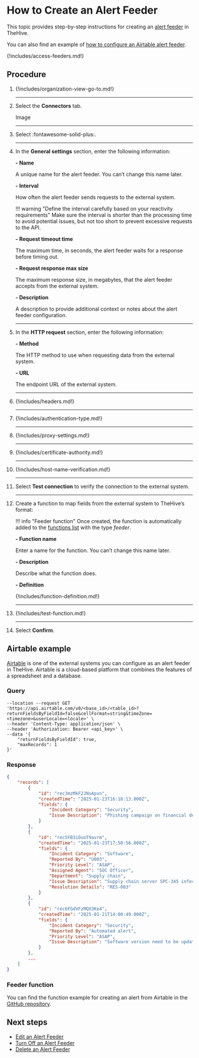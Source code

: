 # How to Create an Alert Feeder

<!-- md:version 5.5 --> <!-- md:license Platinum -->

This topic provides step-by-step instructions for creating an [alert feeder](about-feeders.md) in TheHive.

You can also find an example of [how to configure an Airtable alert feeder](#airtable-example).

{!includes/access-feeders.md!}

<h2>Procedure</h2>

1. {!includes/organization-view-go-to.md!}

    ---

2. Select the **Connectors** tab.

    Image

    ---

3. Select :fontawesome-solid-plus:.

    ---

4. In the **General settings** section, enter the following information:

    **- Name**

    A unique name for the alert feeder. You can’t change this name later.

    **- Interval**

    How often the alert feeder sends requests to the external system.

    !!! warning "Define the interval carefully based on your reactivity requirements"
        Make sure the interval is shorter than the processing time to avoid potential issues, but not too short to prevent excessive requests to the API.

    **- Request timeout time**

    The maximum time, in seconds, the alert feeder waits for a response before timing out.

    **- Request response max size**

    The maximum response size, in megabytes, that the alert feeder accepts from the external system.

    **- Description**

    A description to provide additional context or notes about the alert feeder configuration.

    ---

5. In the **HTTP request** section, enter the following information:

    **- Method**

    The HTTP method to use when requesting data from the external system.

    **- URL**

    The endpoint URL of the external system.

    ---

6. {!includes/headers.md!}

    ---

7. {!includes/authentication-type.md!}

    ---

8. {!includes/proxy-settings.md!}

    ---

9. {!includes/certificate-authority.md!}

    ---

10. {!includes/host-name-verification.md!}

    ---

11. Select **Test connection** to verify the connection to the external system.

    ---

12. Create a function to map fields from the external system to TheHive’s format:

    !!! info "Feeder function"
        Once created, the function is automatically added to the [functions list](../manage-functions/about-functions.md) with the type *feeder*. 

    **- Function name**

    Enter a name for the function. You can’t change this name later.

    **- Description**

    Describe what the function does.

    **- Definition**

    {!includes/function-definition.md!}

    ---

13. {!includes/test-function.md!}

    ---

14. Select **Confirm**.

## Airtable example

[Airtable](https://www.airtable.com/) is one of the external systems you can configure as an alert feeder in TheHive. Airtable is a cloud-based platform that combines the features of a spreadsheet and a database.

### Query

``` curl 
--location --request GET 'https://api.airtable.com/v0/<base_id>/<table_id>?returnFieldsByFieldId=false&cellFormat=string&timeZone=<timezone>&userLocale=<locale>' \
--header 'Content-Type: application/json' \
--header 'Authorization: Bearer <api_key>' \
--data '{
    "returnFieldsByFieldId": true,
    "maxRecords": 1
}'
```

### Response

``` json
{
    "records": [
        {
            "id": "rec3mzMkF2JNsApxn",
            "createdTime": "2025-01-23T16:18:13.000Z",
            "fields": {
                "Incident Category": "Security",
                "Issue Description": "Phishing campaign on financial department"
            }
        },
        {
            "id": "rec5FB3iOuoT9avrm",
            "createdTime": "2025-01-23T17:50:56.000Z",
            "fields": {
                "Incident Category": "Software",  
                "Reported By": "U003",  
                "Priority Level": "ASAP",  
                "Assigned Agent": "SOC Officer",  
                "Department": "Supply chain",  
                "Issue Description": "Supply chain server SPC-345 infected",  
                "Resolution Details": "RES-003"
            }
        },
        {
            "id": "rec6FGdVFzMQX3Ke4",
            "createdTime": "2025-01-21T14:00:49.000Z",
            "fields": {
                "Incident Category": "Security",
                "Reported By": "Automated alert",
                "Priority Level": "ASAP",
                "Issue Description": "Software version need to be updated"
            }
        },
        ...
    ]
}
```

### Feeder function

You can find the function example for creating an alert from Airtable in the [GitHub repository]().

<h2>Next steps</h2>

* [Edit an Alert Feeder](edit-a-feeder.md)
* [Turn Off an Alert Feeder](turn-off-a-feeder.md)
* [Delete an Alert Feeder](delete-a-feeder.md)